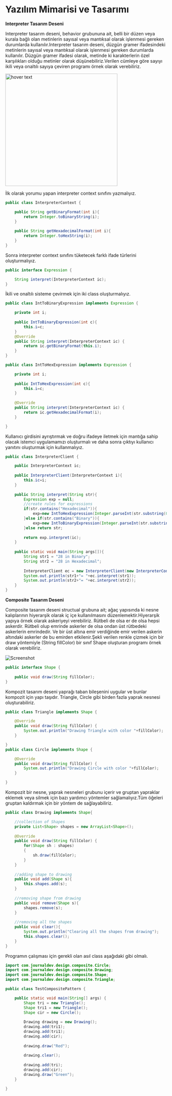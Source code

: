 # Yazılım Mimarisi ve Tasarımı

**Interpreter Tasarım Deseni**

Interpreter tasarım deseni, behavior grubununa ait, belli bir düzen veya kurala bağlı olan metinlerin sayısal veya mantıksal olarak işlenmesi gereken durumlarda kullanılır.Interpreter tasarım deseni, düzgün gramer ifadesindeki metinlerin sayısal veya mantıksal olarak işlenmesi gereken durumlarda kullanılır. Düzgün gramer ifadesi olarak, metinde ki karakterlerin özel karşılıkları olduğu metinler olarak düşünebiliriz.Verilen cümleye göre sayıyı ikili veya onaltılı sayıya çeviren programı örnek olarak verebiliriz.

<img src="interpreter-pattern.png" width="350" title="hover text">

İlk olarak yorumu yapan interpreter context sınıfını yazmalıyız.

```java
public class InterpreterContext {

	public String getBinaryFormat(int i){
		return Integer.toBinaryString(i);
	}
	
	public String getHexadecimalFormat(int i){
		return Integer.toHexString(i);
	}
}
```

Sonra interpreter context sınıfını tüketecek farklı ifade türlerini oluşturmalıyız.

```java
public interface Expression {

	String interpret(InterpreterContext ic);
}
```

İkili ve onaltılı sisteme çevirmek için iki class oluşturmalıyız.

```java
public class IntToBinaryExpression implements Expression {

	private int i;
	
	public IntToBinaryExpression(int c){
		this.i=c;
	}
	@Override
	public String interpret(InterpreterContext ic) {
		return ic.getBinaryFormat(this.i);
	}
}

public class IntToHexExpression implements Expression {

	private int i;
	
	public IntToHexExpression(int c){
		this.i=c;
	}
	
	@Override
	public String interpret(InterpreterContext ic) {
		return ic.getHexadecimalFormat(i);
	}

}
```

Kullanıcı girdisini ayrıştırmak ve doğru ifadeye iletmek için mantığa sahip olacak istemci uygulamamızı oluşturmalı ve daha sonra çıktıyı kullanıcı yanıtını oluşturmak için kullanmalıyız.

```java
public class InterpreterClient {

	public InterpreterContext ic;
	
	public InterpreterClient(InterpreterContext i){
		this.ic=i;
	}
	
	public String interpret(String str){
		Expression exp = null;
		//create rules for expressions
		if(str.contains("Hexadecimal")){
			exp=new IntToHexExpression(Integer.parseInt(str.substring(0,str.indexOf(" "))));
		}else if(str.contains("Binary")){
			exp=new IntToBinaryExpression(Integer.parseInt(str.substring(0,str.indexOf(" "))));
		}else return str;
		
		return exp.interpret(ic);
	}
	
	public static void main(String args[]){
		String str1 = "28 in Binary";
		String str2 = "28 in Hexadecimal";
		
		InterpreterClient ec = new InterpreterClient(new InterpreterContext());
		System.out.println(str1+"= "+ec.interpret(str1));
		System.out.println(str2+"= "+ec.interpret(str2));
	}
}
```

**Composite Tasarım Deseni**

Composite tasarım deseni structual grubuna ait; ağaç yapısında ki nesne kalıplarının hiyerarşik olarak iç içe kullanılmasını düzenlemektir.Hiyerarşik yapıya örnek olarak askeriyeyi verebiliriz. Rütbeli de olsa er de olsa hepsi askerdir. Rütbeli olup emrinde askerler de olsa ondan üst rütbedeki askerlerin emrindedir. Ve bir üst altına emir verdiğinde emir verilen askerin altındaki askerler de bu emirden etkilenir.Şekli verilen renkle çizmek için bir draw yöntemiyle (String fillColor) bir sınıf Shape oluşturan programı örnek olarak verebiliriz.


![Screenshot](composite-pattern.png)

```java
public interface Shape {
	
	public void draw(String fillColor);
}
```

Kompozit tasarım deseni yaprağı taban bileşenini uygular ve bunlar kompozit için yapı taşıdır. Triangle, Circle gibi birden fazla yaprak nesnesi oluşturabiliriz.

```java
public class Triangle implements Shape {

	@Override
	public void draw(String fillColor) {
		System.out.println("Drawing Triangle with color "+fillColor);
	}

}
public class Circle implements Shape {

	@Override
	public void draw(String fillColor) {
		System.out.println("Drawing Circle with color "+fillColor);
	}

}
```
Kompozit bir nesne, yaprak nesneleri grubunu içerir ve gruptan yapraklar eklemek veya silmek için bazı yardımcı yöntemler sağlamalıyız.Tüm öğeleri gruptan kaldırmak için bir yöntem de sağlayabiliriz.

```java
public class Drawing implements Shape{

	//collection of Shapes
	private List<Shape> shapes = new ArrayList<Shape>();
	
	@Override
	public void draw(String fillColor) {
		for(Shape sh : shapes)
		{
			sh.draw(fillColor);
		}
	}
	
	//adding shape to drawing
	public void add(Shape s){
		this.shapes.add(s);
	}
	
	//removing shape from drawing
	public void remove(Shape s){
		shapes.remove(s);
	}
	
	//removing all the shapes
	public void clear(){
		System.out.println("Clearing all the shapes from drawing");
		this.shapes.clear();
	}
}
```
Programın çalışması için gerekli olan asıl class aşağıdaki gibi olmalı.

```java
import com.journaldev.design.composite.Circle;
import com.journaldev.design.composite.Drawing;
import com.journaldev.design.composite.Shape;
import com.journaldev.design.composite.Triangle;

public class TestCompositePattern {

	public static void main(String[] args) {
		Shape tri = new Triangle();
		Shape tri1 = new Triangle();
		Shape cir = new Circle();
		
		Drawing drawing = new Drawing();
		drawing.add(tri1);
		drawing.add(tri1);
		drawing.add(cir);
		
		drawing.draw("Red");
		
		drawing.clear();
		
		drawing.add(tri);
		drawing.add(cir);
		drawing.draw("Green");
	}

}
```


